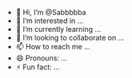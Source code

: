 - 👋 Hi, I’m @Sabbbbba
- 👀 I’m interested in ...
- 🌱 I’m currently learning ...
- 💞️ I’m looking to collaborate on ...
- 📫 How to reach me ...
- 😄 Pronouns: ...
- ⚡ Fun fact: ...

<!---
Sabbbbba/Sabbbbba is a ✨ special ✨ repository because its `README.md` (this file) appears on your GitHub profile.
You can click the Preview link to take a look at your changes.
--->
